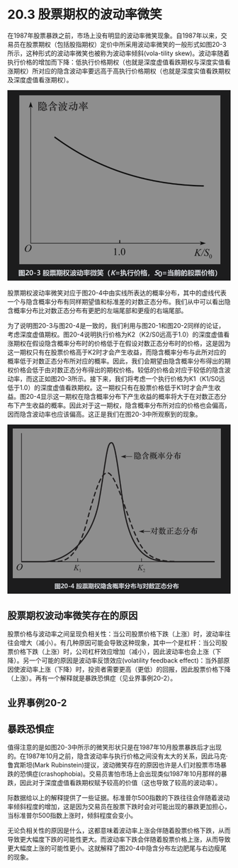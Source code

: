 # 20.3 股票期权的波动率微笑

在1987年股票暴跌之前，市场上没有明显的波动率微笑现象。自1987年以来，交易员在股票期权（包括股指期权）定价中所采用波动率微笑的一般形式如图20-3所示，这种形式的波动率微笑也被称为波动率倾斜(vola-tility skew)。波动率随着执行价格的增加而下降：低执行价格期权（也就是深度虚值看跌期权与深度实值看涨期权）所对应的隐含波动率要远高于高执行价格期权（也就是深度实值看跌期权及深度虚值看涨期权）。


![](images/2024-03-12-16-16-36.png)

股票期权波动率微笑对应于图20-4中由实线所表达的概率分布，其中的虚线代表一个与隐含概率分布有同样期望值和标准差的对数正态分布。我们从中可以看出隐含概率分布比对数正态分布有更肥的左端尾部和更瘦的右端尾部。

为了说明图20-3与图20-4是一致的，我们利用与图20-1和图20-2同样的论证，考虑深度虚值期权。图20-4说明执行价格为K2（K2/S0远高于1.0）的深度虚值看涨期权在假设隐含概率分布时的价格低于在假设对数正态分布时的价格，这是因为这一期权只有在股票价格高于K2时才会产生收益，而隐含概率分布与此所对应的概率低于对数正态分布所对应的概率。因此，我们会期望由隐含概率分布得出的期权价格会低于由对数正态分布得出的期权价格。较低的价格会对应于较低的隐含波动率，而这正如图20-3所示。接下来，我们将考虑一个执行价格为K1（K1/S0远低于1.0）的深度虚值看跌期权。这一期权只有在股票价格低于K1时才会产生收益。图20-4显示这一期权在隐含概率分布下产生收益的概率将大于在对数正态分布下产生收益的概率。因此对于这一期权，隐含概率分布所对应的价格也会偏高，因而隐含波动率也应该偏高。这正是我们在图20-3中所观察到的现象。

![](images/2024-03-12-16-17-20.png)

## 股票期权波动率微笑存在的原因

股票价格与波动率之间呈现负相关性：当公司股票价格下跌（上涨）时，波动率往往会增大（减小）。有几种原因可能会导致这种现象，其中一个是杠杆：当公司股票价格下跌（上涨）时，公司杠杆效应增加（减小），因此波动率也会上涨（下降）。另一个可能的原因是波动率反馈效应(volatility feedback effect)：当外部原因使波动率上涨（下降）时，投资者需要更高（更低）的回报，因此股票价格下降（上涨）。再有一个解释就是暴跌恐惧症（见业界事例20-2）。

## 业界事例20-2

## 暴跌恐惧症

值得注意的是如图20-3中所示的微笑形状只是在1987年10月股票暴跌后才出现的。在1987年10月之前，隐含波动率与执行价格之间没有太大的关系，因此马克·鲁宾斯坦(Mark Rubinstein)提议，波动微笑存在的原因也许是人们对股票市场暴跌的恐惧症(crashophobia)。交易员害怕市场上会出现类似1987年10月那样的暴跌，因此对于深度虚值看跌期权赋予较高的价值（这也导致了较高的波动率）。

际数据给以上的解释提供了一些证据。标准普尔500指数的下跌往往会伴随着波动率倾斜程度的增加，这是因为交易员在股票下跌时会对可能出现的暴跌更加担心，当标准普尔500指数上涨时，倾斜程度会变小。

无论负相关性的原因是什么，这都意味着波动率上涨会伴随着股票价格下跌，从而导致更大幅度下跌的可能性更大。而波动率下跌会伴随着股票价格上涨，从而导致更大幅度上涨的可能性更小。这就解释了图20-4中隐含分布左边肥尾与右边瘦尾的现象。